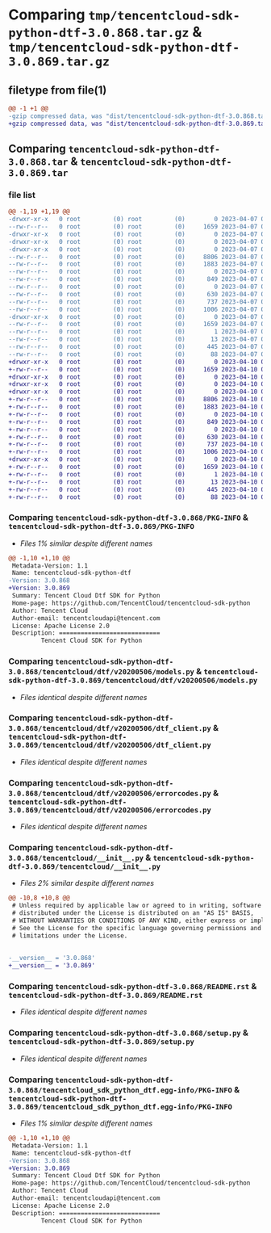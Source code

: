 # Comparing `tmp/tencentcloud-sdk-python-dtf-3.0.868.tar.gz` & `tmp/tencentcloud-sdk-python-dtf-3.0.869.tar.gz`

## filetype from file(1)

```diff
@@ -1 +1 @@
-gzip compressed data, was "dist/tencentcloud-sdk-python-dtf-3.0.868.tar", last modified: Fri Apr  7 00:30:34 2023, max compression
+gzip compressed data, was "dist/tencentcloud-sdk-python-dtf-3.0.869.tar", last modified: Mon Apr 10 03:04:15 2023, max compression
```

## Comparing `tencentcloud-sdk-python-dtf-3.0.868.tar` & `tencentcloud-sdk-python-dtf-3.0.869.tar`

### file list

```diff
@@ -1,19 +1,19 @@
-drwxr-xr-x   0 root         (0) root         (0)        0 2023-04-07 00:30:34.000000 tencentcloud-sdk-python-dtf-3.0.868/
--rw-r--r--   0 root         (0) root         (0)     1659 2023-04-07 00:30:34.000000 tencentcloud-sdk-python-dtf-3.0.868/PKG-INFO
-drwxr-xr-x   0 root         (0) root         (0)        0 2023-04-07 00:30:34.000000 tencentcloud-sdk-python-dtf-3.0.868/tencentcloud/
-drwxr-xr-x   0 root         (0) root         (0)        0 2023-04-07 00:30:34.000000 tencentcloud-sdk-python-dtf-3.0.868/tencentcloud/dtf/
-drwxr-xr-x   0 root         (0) root         (0)        0 2023-04-07 00:30:34.000000 tencentcloud-sdk-python-dtf-3.0.868/tencentcloud/dtf/v20200506/
--rw-r--r--   0 root         (0) root         (0)     8806 2023-04-07 00:30:34.000000 tencentcloud-sdk-python-dtf-3.0.868/tencentcloud/dtf/v20200506/models.py
--rw-r--r--   0 root         (0) root         (0)     1883 2023-04-07 00:30:34.000000 tencentcloud-sdk-python-dtf-3.0.868/tencentcloud/dtf/v20200506/dtf_client.py
--rw-r--r--   0 root         (0) root         (0)        0 2023-04-07 00:30:34.000000 tencentcloud-sdk-python-dtf-3.0.868/tencentcloud/dtf/v20200506/__init__.py
--rw-r--r--   0 root         (0) root         (0)      849 2023-04-07 00:30:34.000000 tencentcloud-sdk-python-dtf-3.0.868/tencentcloud/dtf/v20200506/errorcodes.py
--rw-r--r--   0 root         (0) root         (0)        0 2023-04-07 00:30:34.000000 tencentcloud-sdk-python-dtf-3.0.868/tencentcloud/dtf/__init__.py
--rw-r--r--   0 root         (0) root         (0)      630 2023-04-07 00:30:34.000000 tencentcloud-sdk-python-dtf-3.0.868/tencentcloud/__init__.py
--rw-r--r--   0 root         (0) root         (0)      737 2023-04-07 00:30:34.000000 tencentcloud-sdk-python-dtf-3.0.868/README.rst
--rw-r--r--   0 root         (0) root         (0)     1006 2023-04-07 00:30:34.000000 tencentcloud-sdk-python-dtf-3.0.868/setup.py
-drwxr-xr-x   0 root         (0) root         (0)        0 2023-04-07 00:30:34.000000 tencentcloud-sdk-python-dtf-3.0.868/tencentcloud_sdk_python_dtf.egg-info/
--rw-r--r--   0 root         (0) root         (0)     1659 2023-04-07 00:30:34.000000 tencentcloud-sdk-python-dtf-3.0.868/tencentcloud_sdk_python_dtf.egg-info/PKG-INFO
--rw-r--r--   0 root         (0) root         (0)        1 2023-04-07 00:30:34.000000 tencentcloud-sdk-python-dtf-3.0.868/tencentcloud_sdk_python_dtf.egg-info/dependency_links.txt
--rw-r--r--   0 root         (0) root         (0)       13 2023-04-07 00:30:34.000000 tencentcloud-sdk-python-dtf-3.0.868/tencentcloud_sdk_python_dtf.egg-info/top_level.txt
--rw-r--r--   0 root         (0) root         (0)      445 2023-04-07 00:30:34.000000 tencentcloud-sdk-python-dtf-3.0.868/tencentcloud_sdk_python_dtf.egg-info/SOURCES.txt
--rw-r--r--   0 root         (0) root         (0)       88 2023-04-07 00:30:34.000000 tencentcloud-sdk-python-dtf-3.0.868/setup.cfg
+drwxr-xr-x   0 root         (0) root         (0)        0 2023-04-10 03:04:15.000000 tencentcloud-sdk-python-dtf-3.0.869/
+-rw-r--r--   0 root         (0) root         (0)     1659 2023-04-10 03:04:15.000000 tencentcloud-sdk-python-dtf-3.0.869/PKG-INFO
+drwxr-xr-x   0 root         (0) root         (0)        0 2023-04-10 03:04:15.000000 tencentcloud-sdk-python-dtf-3.0.869/tencentcloud/
+drwxr-xr-x   0 root         (0) root         (0)        0 2023-04-10 03:04:15.000000 tencentcloud-sdk-python-dtf-3.0.869/tencentcloud/dtf/
+drwxr-xr-x   0 root         (0) root         (0)        0 2023-04-10 03:04:15.000000 tencentcloud-sdk-python-dtf-3.0.869/tencentcloud/dtf/v20200506/
+-rw-r--r--   0 root         (0) root         (0)     8806 2023-04-10 03:04:15.000000 tencentcloud-sdk-python-dtf-3.0.869/tencentcloud/dtf/v20200506/models.py
+-rw-r--r--   0 root         (0) root         (0)     1883 2023-04-10 03:04:15.000000 tencentcloud-sdk-python-dtf-3.0.869/tencentcloud/dtf/v20200506/dtf_client.py
+-rw-r--r--   0 root         (0) root         (0)        0 2023-04-10 03:04:15.000000 tencentcloud-sdk-python-dtf-3.0.869/tencentcloud/dtf/v20200506/__init__.py
+-rw-r--r--   0 root         (0) root         (0)      849 2023-04-10 03:04:15.000000 tencentcloud-sdk-python-dtf-3.0.869/tencentcloud/dtf/v20200506/errorcodes.py
+-rw-r--r--   0 root         (0) root         (0)        0 2023-04-10 03:04:15.000000 tencentcloud-sdk-python-dtf-3.0.869/tencentcloud/dtf/__init__.py
+-rw-r--r--   0 root         (0) root         (0)      630 2023-04-10 03:04:15.000000 tencentcloud-sdk-python-dtf-3.0.869/tencentcloud/__init__.py
+-rw-r--r--   0 root         (0) root         (0)      737 2023-04-10 03:04:15.000000 tencentcloud-sdk-python-dtf-3.0.869/README.rst
+-rw-r--r--   0 root         (0) root         (0)     1006 2023-04-10 03:04:15.000000 tencentcloud-sdk-python-dtf-3.0.869/setup.py
+drwxr-xr-x   0 root         (0) root         (0)        0 2023-04-10 03:04:15.000000 tencentcloud-sdk-python-dtf-3.0.869/tencentcloud_sdk_python_dtf.egg-info/
+-rw-r--r--   0 root         (0) root         (0)     1659 2023-04-10 03:04:15.000000 tencentcloud-sdk-python-dtf-3.0.869/tencentcloud_sdk_python_dtf.egg-info/PKG-INFO
+-rw-r--r--   0 root         (0) root         (0)        1 2023-04-10 03:04:15.000000 tencentcloud-sdk-python-dtf-3.0.869/tencentcloud_sdk_python_dtf.egg-info/dependency_links.txt
+-rw-r--r--   0 root         (0) root         (0)       13 2023-04-10 03:04:15.000000 tencentcloud-sdk-python-dtf-3.0.869/tencentcloud_sdk_python_dtf.egg-info/top_level.txt
+-rw-r--r--   0 root         (0) root         (0)      445 2023-04-10 03:04:15.000000 tencentcloud-sdk-python-dtf-3.0.869/tencentcloud_sdk_python_dtf.egg-info/SOURCES.txt
+-rw-r--r--   0 root         (0) root         (0)       88 2023-04-10 03:04:15.000000 tencentcloud-sdk-python-dtf-3.0.869/setup.cfg
```

### Comparing `tencentcloud-sdk-python-dtf-3.0.868/PKG-INFO` & `tencentcloud-sdk-python-dtf-3.0.869/PKG-INFO`

 * *Files 1% similar despite different names*

```diff
@@ -1,10 +1,10 @@
 Metadata-Version: 1.1
 Name: tencentcloud-sdk-python-dtf
-Version: 3.0.868
+Version: 3.0.869
 Summary: Tencent Cloud Dtf SDK for Python
 Home-page: https://github.com/TencentCloud/tencentcloud-sdk-python
 Author: Tencent Cloud
 Author-email: tencentcloudapi@tencent.com
 License: Apache License 2.0
 Description: ============================
         Tencent Cloud SDK for Python
```

### Comparing `tencentcloud-sdk-python-dtf-3.0.868/tencentcloud/dtf/v20200506/models.py` & `tencentcloud-sdk-python-dtf-3.0.869/tencentcloud/dtf/v20200506/models.py`

 * *Files identical despite different names*

### Comparing `tencentcloud-sdk-python-dtf-3.0.868/tencentcloud/dtf/v20200506/dtf_client.py` & `tencentcloud-sdk-python-dtf-3.0.869/tencentcloud/dtf/v20200506/dtf_client.py`

 * *Files identical despite different names*

### Comparing `tencentcloud-sdk-python-dtf-3.0.868/tencentcloud/dtf/v20200506/errorcodes.py` & `tencentcloud-sdk-python-dtf-3.0.869/tencentcloud/dtf/v20200506/errorcodes.py`

 * *Files identical despite different names*

### Comparing `tencentcloud-sdk-python-dtf-3.0.868/tencentcloud/__init__.py` & `tencentcloud-sdk-python-dtf-3.0.869/tencentcloud/__init__.py`

 * *Files 2% similar despite different names*

```diff
@@ -10,8 +10,8 @@
 # Unless required by applicable law or agreed to in writing, software
 # distributed under the License is distributed on an "AS IS" BASIS,
 # WITHOUT WARRANTIES OR CONDITIONS OF ANY KIND, either express or implied.
 # See the License for the specific language governing permissions and
 # limitations under the License.
 
 
-__version__ = '3.0.868'
+__version__ = '3.0.869'
```

### Comparing `tencentcloud-sdk-python-dtf-3.0.868/README.rst` & `tencentcloud-sdk-python-dtf-3.0.869/README.rst`

 * *Files identical despite different names*

### Comparing `tencentcloud-sdk-python-dtf-3.0.868/setup.py` & `tencentcloud-sdk-python-dtf-3.0.869/setup.py`

 * *Files identical despite different names*

### Comparing `tencentcloud-sdk-python-dtf-3.0.868/tencentcloud_sdk_python_dtf.egg-info/PKG-INFO` & `tencentcloud-sdk-python-dtf-3.0.869/tencentcloud_sdk_python_dtf.egg-info/PKG-INFO`

 * *Files 1% similar despite different names*

```diff
@@ -1,10 +1,10 @@
 Metadata-Version: 1.1
 Name: tencentcloud-sdk-python-dtf
-Version: 3.0.868
+Version: 3.0.869
 Summary: Tencent Cloud Dtf SDK for Python
 Home-page: https://github.com/TencentCloud/tencentcloud-sdk-python
 Author: Tencent Cloud
 Author-email: tencentcloudapi@tencent.com
 License: Apache License 2.0
 Description: ============================
         Tencent Cloud SDK for Python
```

